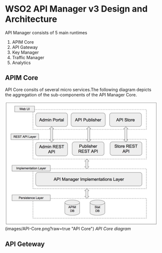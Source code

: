 # WSO2 API Manager v3 Design and Architecture

API Manager consists of 5 main runtimes

1. APIM Core
1. API Gateway
1. Key Manager
1. Traffic Manager
1. Analytics

## APIM Core

API Core consits of several micro services.The following diagram depicts the aggregation of the sub-components of the API Manager Core.

![API Core](images/API-Core.png)(images/API-Core.png?raw=true "API Core")
*API Core diagram*

## API Geteway




 
